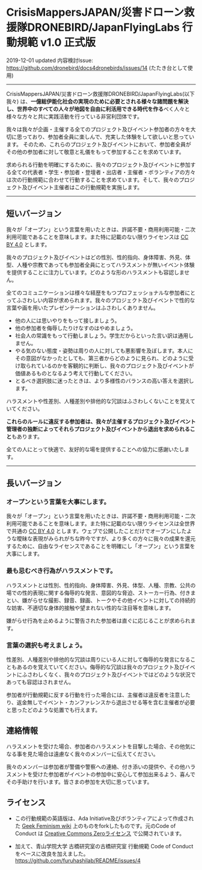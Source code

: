 # CrisisMappersJAPAN/災害ドローン救援隊DRONEBIRD/JapanFlyingLabs 行動規範 v1.0 正式版
2019-12-01 updated
内容検討Issue: https://github.com/dronebird/docs4dronebirds/issues/14 (たたき台として使用)

---

CrisisMappersJAPAN/災害ドローン救援隊DRONEBIRD/JapanFlyingLabs(以下我々) は、**一億総伊能化社会の実現のために必要とされる様々な諸問題を解決し、世界中のすべての人々が地図を自由に利活用できる時代を作る**べく人々と様々な方々と共に実践活動を行っている非営利団体です。

我々は我々が企画・主催する全てのプロジェクト及びイベント参加者の方々を大切に思っており、参加者全員に楽しんで、充実した体験をして欲しいと思っています。 そのため、これらのプロジェクト及びイベントにおいて、参加者全員がその他の参加者に対して敬意と礼儀をもって参加することを求めています。

求められる行動を明確にするために、我々のプロジェクト及びイベントに参加する全ての代表者・学生・参加者・登壇者・出店者・主催者・ボランティアの方々は次の行動規範に合わせて行動することを求めています。そして、我々のプロジェクト及びイベント主催者はこの行動規範を実施します。

---

## 短いバージョン

我々が「オープン」という言葉を用いたときは、許諾不要・商用利用可能・二次利用可能であることを意味します。また特に記載のない限りライセンスは [CC BY 4.0](https://creativecommons.org/licenses/by/4.0/deed.ja) とします。

我々のプロジェクト及びイベントはどの性別、性的指向、身体障害、外見、体型、人種や宗教であっても参加者全員にとってハラスメントが無いイベント体験を提供することに注力しています。どのような形のハラスメントも容認しません。

全てのコミュニケーションは様々な経歴をもつプロフェッショナルな参加者にとってふさわしい内容が求められます。我々のプロジェクト及びイベントで性的な言葉や画を用いたプレゼンテーションはふさわしくありません。

* 他の人には思いやりをもって接しましょう。
* 他の参加者を侮辱したりけなすのはやめましょう。
* 社会人の常識をもって行動しましょう。学生だからといった言い訳は通用しません。
* やる気のない態度・姿勢は周りの人に対しても悪影響を及ぼします。本人にその意図がなかったとしても、第三者からどのように見られ、どのように受け取られているのかを客観的に判断し、我々のプロジェクト及びイベントが価値あるものとなるよう考えて行動してください。
* とるべき選択肢に迷ったときは、より多様性のバランスの高い答えを選択します。

ハラスメントや性差別、人種差別や排他的な冗談はふさわしくないことを覚えていてください。

**これらのルールに違反する参加者は、我々が主催するプロジェクト及びイベント管理者の独断によってそれらプロジェクト及びイベントから退出を求められること**もあります。

全ての人にとって快適で、友好的な場を提供することへの協力に感謝いたします。

---

## 長いバージョン

### オープンという言葉を大事にします。
我々が「オープン」という言葉を用いたときは、許諾不要・商用利用可能・二次利用可能であることを意味します。また特に記載のない限りライセンスは全世界で共通の [CC BY 4.0](https://creativecommons.org/licenses/by/4.0/deed.ja) とします。ウェブで公開したことだけでオープンにしたような曖昧な表現がみられがちな昨今ですが、より多くの方々に我々の成果を還元するために、自由なライセンスであることを明確にし「オープン」という言葉を大事にします。

### 最も忌むべき行為がハラスメントです。
ハラスメントとは性別、性的指向、身体障害、外見、体型、人種、宗教、公共の場での性的表現に関する侮辱的な発言、意図的な脅迫、ストーカー行為、付きまとい、嫌がらせな撮影、録音、録画、トークやその他イベントに対しての持続的な妨害、不適切な身体的接触や望まれない性的な注目等を意味します。

嫌がらせ行為を止めるように警告された参加者は直ぐに応じることが求められます。

### 言葉の選択も考えましょう。
性差別、人種差別や排他的な冗談は周りにいる人に対して侮辱的な発言になることもあるのを覚えていてください。侮辱的な冗談は我々のプロジェクト及びイベントにふさわしくなく、我々のプロジェクト及びイベントではどのような状況であっても容認はされません。

参加者が行動規範に反する行動を行った場合には、主催者は違反者を注意したり、返金無しでイベント・カンファレンスから退出させる等を含む主催者が必要と思ったどのような処置でも行えます。

## 連絡情報
ハラスメントを受けた場合、参加者のハラスメントを目撃した場合、その他気になる事を見た場合は遠慮なく我々のメンバーに伝えてください。

我々のメンバーは参加者が警備や警察への連絡、付き添いの提供や、その他ハラスメントを受けた参加者がイベントの参加中に安心して参加出来るよう、喜んでその手助けを行います。皆さまの参加を大切に思っています。

## ライセンス
* この行動規範の英語版は、Ada Initiative及びボランティアによって作成された [Geek Feminism wiki](http://geekfeminism.wikia.com/wiki/Conference_anti-harassment/Policy) 上のものをforkしたものです。元のCode of Conduct は [Creative Commons Zeroライセンス](https://creativecommons.org/publicdomain/zero/1.0/deed.ja) で公開されています。

* 加えて、青山学院大学 古橋研究室の古橋研究室 行動規範 Code of Conduct をベースに改良を加えました。
https://github.com/furuhashilab/README/issues/4
